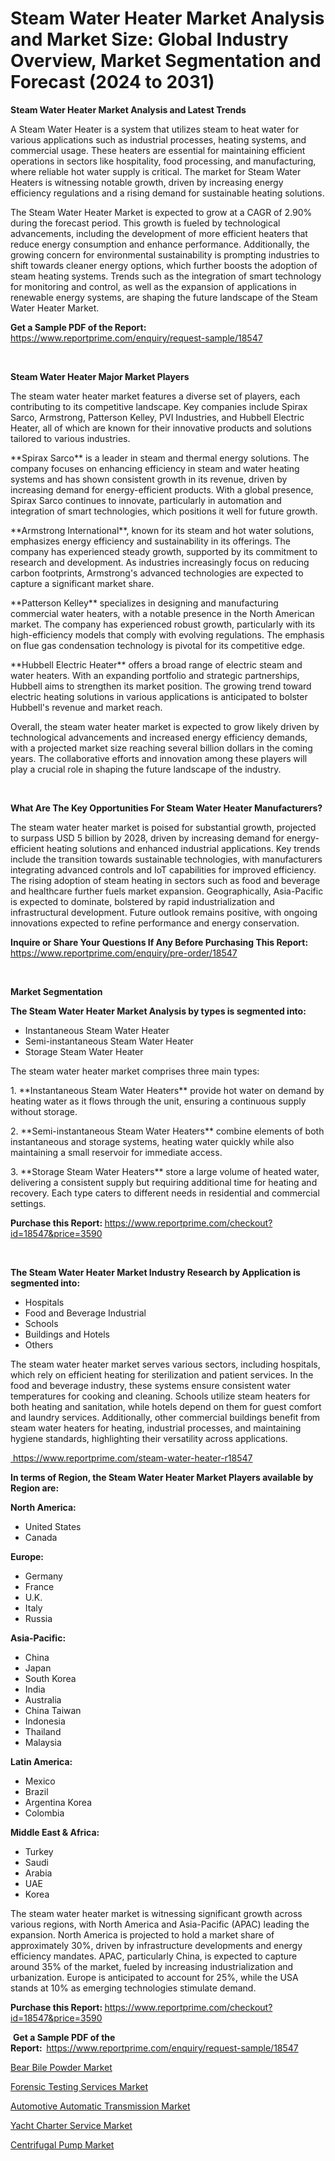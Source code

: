 <p><h1>Steam Water Heater Market Analysis and Market Size: Global Industry Overview, Market Segmentation and Forecast (2024 to 2031)</h1></p><p><strong>Steam Water Heater Market Analysis and Latest Trends</strong></p>
<p><p>A Steam Water Heater is a system that utilizes steam to heat water for various applications such as industrial processes, heating systems, and commercial usage. These heaters are essential for maintaining efficient operations in sectors like hospitality, food processing, and manufacturing, where reliable hot water supply is critical. The market for Steam Water Heaters is witnessing notable growth, driven by increasing energy efficiency regulations and a rising demand for sustainable heating solutions. </p><p>The Steam Water Heater Market is expected to grow at a CAGR of 2.90% during the forecast period. This growth is fueled by technological advancements, including the development of more efficient heaters that reduce energy consumption and enhance performance. Additionally, the growing concern for environmental sustainability is prompting industries to shift towards cleaner energy options, which further boosts the adoption of steam heating systems. Trends such as the integration of smart technology for monitoring and control, as well as the expansion of applications in renewable energy systems, are shaping the future landscape of the Steam Water Heater Market.</p></p>
<p><strong>Get a Sample PDF of the Report:&nbsp;</strong> <a href="https://www.reportprime.com/enquiry/request-sample/18547?utm_campaign=16&utm_medium=2&utm_source=Github&utm_content=ia&utm_term=21112024&utm_id=steam-water-heater">https://www.reportprime.com/enquiry/request-sample/18547</a></p>
<p>&nbsp;</p>
<p><strong>Steam Water Heater Major Market Players</strong></p>
<p><p>The steam water heater market features a diverse set of players, each contributing to its competitive landscape. Key companies include Spirax Sarco, Armstrong, Patterson Kelley, PVI Industries, and Hubbell Electric Heater, all of which are known for their innovative products and solutions tailored to various industries.</p><p>**Spirax Sarco** is a leader in steam and thermal energy solutions. The company focuses on enhancing efficiency in steam and water heating systems and has shown consistent growth in its revenue, driven by increasing demand for energy-efficient products. With a global presence, Spirax Sarco continues to innovate, particularly in automation and integration of smart technologies, which positions it well for future growth.</p><p>**Armstrong International**, known for its steam and hot water solutions, emphasizes energy efficiency and sustainability in its offerings. The company has experienced steady growth, supported by its commitment to research and development. As industries increasingly focus on reducing carbon footprints, Armstrong's advanced technologies are expected to capture a significant market share.</p><p>**Patterson Kelley** specializes in designing and manufacturing commercial water heaters, with a notable presence in the North American market. The company has experienced robust growth, particularly with its high-efficiency models that comply with evolving regulations. The emphasis on flue gas condensation technology is pivotal for its competitive edge.</p><p>**Hubbell Electric Heater** offers a broad range of electric steam and water heaters. With an expanding portfolio and strategic partnerships, Hubbell aims to strengthen its market position. The growing trend toward electric heating solutions in various applications is anticipated to bolster Hubbell's revenue and market reach.</p><p>Overall, the steam water heater market is expected to grow likely driven by technological advancements and increased energy efficiency demands, with a projected market size reaching several billion dollars in the coming years. The collaborative efforts and innovation among these players will play a crucial role in shaping the future landscape of the industry.</p></p>
<p>&nbsp;</p>
<p><strong>What Are The Key Opportunities For Steam Water Heater Manufacturers?</strong></p>
<p><p>The steam water heater market is poised for substantial growth, projected to surpass USD 5 billion by 2028, driven by increasing demand for energy-efficient heating solutions and enhanced industrial applications. Key trends include the transition towards sustainable technologies, with manufacturers integrating advanced controls and IoT capabilities for improved efficiency. The rising adoption of steam heating in sectors such as food and beverage and healthcare further fuels market expansion. Geographically, Asia-Pacific is expected to dominate, bolstered by rapid industrialization and infrastructural development. Future outlook remains positive, with ongoing innovations expected to refine performance and energy conservation.</p></p>
<p><strong>Inquire or Share Your Questions If Any Before Purchasing This Report:</strong> <a href="https://www.reportprime.com/enquiry/pre-order/18547?utm_campaign=16&utm_medium=2&utm_source=Github&utm_content=ia&utm_term=21112024&utm_id=steam-water-heater">https://www.reportprime.com/enquiry/pre-order/18547</a></p>
<p>&nbsp;</p>
<p><strong>Market Segmentation</strong></p>
<p><strong>The Steam Water Heater Market Analysis by types is segmented into:</strong></p>
<p><ul><li>Instantaneous Steam Water Heater</li><li>Semi-instantaneous Steam Water Heater</li><li>Storage Steam Water Heater</li></ul></p>
<p><p>The steam water heater market comprises three main types: </p><p>1. **Instantaneous Steam Water Heaters** provide hot water on demand by heating water as it flows through the unit, ensuring a continuous supply without storage.</p><p>  </p><p>2. **Semi-instantaneous Steam Water Heaters** combine elements of both instantaneous and storage systems, heating water quickly while also maintaining a small reservoir for immediate access.</p><p>3. **Storage Steam Water Heaters** store a large volume of heated water, delivering a consistent supply but requiring additional time for heating and recovery. Each type caters to different needs in residential and commercial settings.</p></p>
<p><strong>Purchase this Report:&nbsp;</strong><a href="https://www.reportprime.com/checkout?id=18547&price=3590&utm_campaign=16&utm_medium=2&utm_source=Github&utm_content=ia&utm_term=21112024&utm_id=steam-water-heater">https://www.reportprime.com/checkout?id=18547&price=3590</a></p>
<p>&nbsp;</p>
<p><strong>The Steam Water Heater Market Industry Research by Application is segmented into:</strong></p>
<p><ul><li>Hospitals</li><li>Food and Beverage Industrial</li><li>Schools</li><li>Buildings and Hotels</li><li>Others</li></ul></p>
<p><p>The steam water heater market serves various sectors, including hospitals, which rely on efficient heating for sterilization and patient services. In the food and beverage industry, these systems ensure consistent water temperatures for cooking and cleaning. Schools utilize steam heaters for both heating and sanitation, while hotels depend on them for guest comfort and laundry services. Additionally, other commercial buildings benefit from steam water heaters for heating, industrial processes, and maintaining hygiene standards, highlighting their versatility across applications.</p></p>
<p><a href="https://www.reportprime.com/steam-water-heater-r18547?utm_campaign=16&utm_medium=2&utm_source=Github&utm_content=ia&utm_term=21112024&utm_id=steam-water-heater">&nbsp;https://www.reportprime.com/steam-water-heater-r18547</a></p>
<p><strong>In terms of Region, the Steam Water Heater Market Players available by Region are:</strong></p>
<p>
    <p> <strong> North America: </strong>
        <ul>
            <li>United States</li>
            <li>Canada</li>
        </ul>
        </p> 
    <p> <strong> Europe: </strong>
        <ul>
            <li>Germany</li>
            <li>France</li>
            <li>U.K.</li>
            <li>Italy</li>
            <li>Russia</li>
        </ul>
        </p> 
    <p> <strong> Asia-Pacific: </strong>
        <ul>
            <li>China</li>
            <li>Japan</li>
            <li>South Korea</li>
            <li>India</li>
            <li>Australia</li>
            <li>China Taiwan</li>
            <li>Indonesia</li>
            <li>Thailand</li>
            <li>Malaysia</li>
        </ul>
        </p> 
    <p> <strong> Latin America: </strong>
        <ul>
            <li>Mexico</li>
            <li>Brazil</li>
            <li>Argentina Korea</li>
            <li>Colombia</li>
        </ul>
        </p> 
    <p> <strong> Middle East & Africa: </strong>
        <ul>
            <li>Turkey</li>
            <li>Saudi</li>
            <li>Arabia</li>
            <li>UAE</li>
            <li>Korea</li>
        </ul>
    </p>
    </p>
<p><p>The steam water heater market is witnessing significant growth across various regions, with North America and Asia-Pacific (APAC) leading the expansion. North America is projected to hold a market share of approximately 30%, driven by infrastructure developments and energy efficiency mandates. APAC, particularly China, is expected to capture around 35% of the market, fueled by increasing industrialization and urbanization. Europe is anticipated to account for 25%, while the USA stands at 10% as emerging technologies stimulate demand.</p></p>
<p><strong>Purchase this Report: </strong><a href="https://www.reportprime.com/checkout?id=18547&price=3590&utm_campaign=16&utm_medium=2&utm_source=Github&utm_content=ia&utm_term=21112024&utm_id=steam-water-heater">https://www.reportprime.com/checkout?id=18547&price=3590</a></p>
<p>&nbsp;<strong>Get a Sample PDF of the Report:&nbsp;&nbsp;</strong><a href="https://www.reportprime.com/enquiry/request-sample/18547?utm_campaign=16&utm_medium=2&utm_source=Github&utm_content=ia&utm_term=21112024&utm_id=steam-water-heater">https://www.reportprime.com/enquiry/request-sample/18547</a></p>
<p><strong></strong></p>
<p><p><a href="https://issuu.com/reportprime-2/docs/bear-bile-powder-market-size-2030.p_7ef4bedb93599c?utm_campaign=16&utm_medium=2&utm_source=Github&utm_content=ia&utm_term=21112024&utm_id=steam-water-heater">Bear Bile Powder Market</a></p><p><a href="https://www.linkedin.com/pulse/forensic-testing-services-market-size-trends-59-growth-forecast-sxz1c?utm_campaign=16&utm_medium=2&utm_source=Github&utm_content=ia&utm_term=21112024&utm_id=steam-water-heater">Forensic Testing Services Market</a></p><p><a href="https://github.com/YashRP12/Market-Research-Report-List-6/blob/main/automotive-automatic-transmission-market.md?utm_campaign=16&utm_medium=2&utm_source=Github&utm_content=ia&utm_term=21112024&utm_id=steam-water-heater">Automotive Automatic Transmission Market</a></p><p><a href="https://www.linkedin.com/pulse/comprehensive-analysis-yacht-charter-service-market-from-2024-cz1qc?utm_campaign=16&utm_medium=2&utm_source=Github&utm_content=ia&utm_term=21112024&utm_id=steam-water-heater">Yacht Charter Service Market</a></p><p><a href="https://github.com/JosephineMcguire65/Market-Research-Report-List-1/blob/main/centrifugal-pump-market.md?utm_campaign=16&utm_medium=2&utm_source=Github&utm_content=ia&utm_term=21112024&utm_id=steam-water-heater">Centrifugal Pump Market</a></p></p>